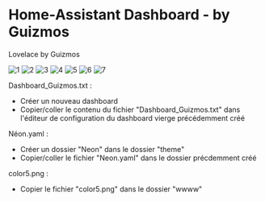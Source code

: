 # Home-Assistant Dashboard - by Guizmos
Lovelace by Guizmos

![1](https://user-images.githubusercontent.com/48725258/159139939-73510782-9b2d-4dae-8996-af8c0f2d4a3b.jpeg)
![2](https://user-images.githubusercontent.com/48725258/159139944-570ec0cb-e8a1-4aa2-90d0-552fc643d217.jpeg)
![3](https://user-images.githubusercontent.com/48725258/159139946-503c0f9c-08dd-4885-a38e-0e95df3a91d4.jpeg)
![4](https://user-images.githubusercontent.com/48725258/159139948-786047ab-11ee-4bbe-b348-89ef87a2ac36.jpeg)
![5](https://user-images.githubusercontent.com/48725258/159139949-9b244197-cd0a-4959-a023-6548fcab11f6.jpeg)
![6](https://user-images.githubusercontent.com/48725258/159139952-27da6ea7-8551-4137-80bb-04b34b0de26a.jpeg)
![7](https://user-images.githubusercontent.com/48725258/159139953-c60c3589-50f2-4147-a565-8f4e48c46c30.jpeg)

Dashboard_Guizmos.txt :

- Créer un nouveau dashboard
- Copier/coller le contenu du fichier "Dashboard_Guizmos.txt" dans l'éditeur de configuration du dashboard vierge précédemment créé


Néon.yaml :

- Créer un dossier "Neon" dans le dossier "theme"
-  Copier/coller le fichier "Neon.yaml" dans le dossier précdemment créé


color5.png :

- Copier le fichier "color5.png" dans le dossier "wwww"
